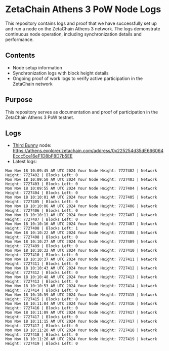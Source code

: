 # ZetaChain Athens 3 PoW Node Logs
This repository contains logs and proof that we have successfully set up and run a node on the ZetaChain Athens 3 network. The logs demonstrate continuous node operation, including synchronization details and performance.

## Contents
- Node setup information
- Synchronization logs with block height details
- Ongoing proof of work logs to verify active participation in the ZetaChain network

## Purpose
This repository serves as documentation and proof of participation in the ZetaChain Athens 3 PoW testnet.

## Logs

- [Third Bunny](https://thirdbunny.xyz/) node: https://athens.explorer.zetachain.com/address/0x225254d35dE666064Eccc5ce16eF1D8bF8D7b5EE
- Latest logs:
```
Mon Nov 18 10:09:45 AM UTC 2024 Your Node Height: 7727402 | Network Height: 7727402 | Blocks Left: 0
Mon Nov 18 10:09:50 AM UTC 2024 Your Node Height: 7727403 | Network Height: 7727403 | Blocks Left: 0
Mon Nov 18 10:09:55 AM UTC 2024 Your Node Height: 7727404 | Network Height: 7727404 | Blocks Left: 0
Mon Nov 18 10:10:01 AM UTC 2024 Your Node Height: 7727405 | Network Height: 7727405 | Blocks Left: 0
Mon Nov 18 10:10:06 AM UTC 2024 Your Node Height: 7727406 | Network Height: 7727406 | Blocks Left: 0
Mon Nov 18 10:10:11 AM UTC 2024 Your Node Height: 7727407 | Network Height: 7727407 | Blocks Left: 0
Mon Nov 18 10:10:16 AM UTC 2024 Your Node Height: 7727407 | Network Height: 7727408 | Blocks Left: 1
Mon Nov 18 10:10:22 AM UTC 2024 Your Node Height: 7727408 | Network Height: 7727408 | Blocks Left: 0
Mon Nov 18 10:10:27 AM UTC 2024 Your Node Height: 7727409 | Network Height: 7727409 | Blocks Left: 0
Mon Nov 18 10:10:32 AM UTC 2024 Your Node Height: 7727410 | Network Height: 7727410 | Blocks Left: 0
Mon Nov 18 10:10:37 AM UTC 2024 Your Node Height: 7727411 | Network Height: 7727411 | Blocks Left: 0
Mon Nov 18 10:10:43 AM UTC 2024 Your Node Height: 7727412 | Network Height: 7727412 | Blocks Left: 0
Mon Nov 18 10:10:48 AM UTC 2024 Your Node Height: 7727413 | Network Height: 7727413 | Blocks Left: 0
Mon Nov 18 10:10:53 AM UTC 2024 Your Node Height: 7727414 | Network Height: 7727414 | Blocks Left: 0
Mon Nov 18 10:10:59 AM UTC 2024 Your Node Height: 7727415 | Network Height: 7727415 | Blocks Left: 0
Mon Nov 18 10:11:04 AM UTC 2024 Your Node Height: 7727416 | Network Height: 7727416 | Blocks Left: 0
Mon Nov 18 10:11:09 AM UTC 2024 Your Node Height: 7727417 | Network Height: 7727417 | Blocks Left: 0
Mon Nov 18 10:11:15 AM UTC 2024 Your Node Height: 7727417 | Network Height: 7727417 | Blocks Left: 0
Mon Nov 18 10:11:20 AM UTC 2024 Your Node Height: 7727418 | Network Height: 7727418 | Blocks Left: 0
Mon Nov 18 10:11:26 AM UTC 2024 Your Node Height: 7727419 | Network Height: 7727419 | Blocks Left: 0
```
